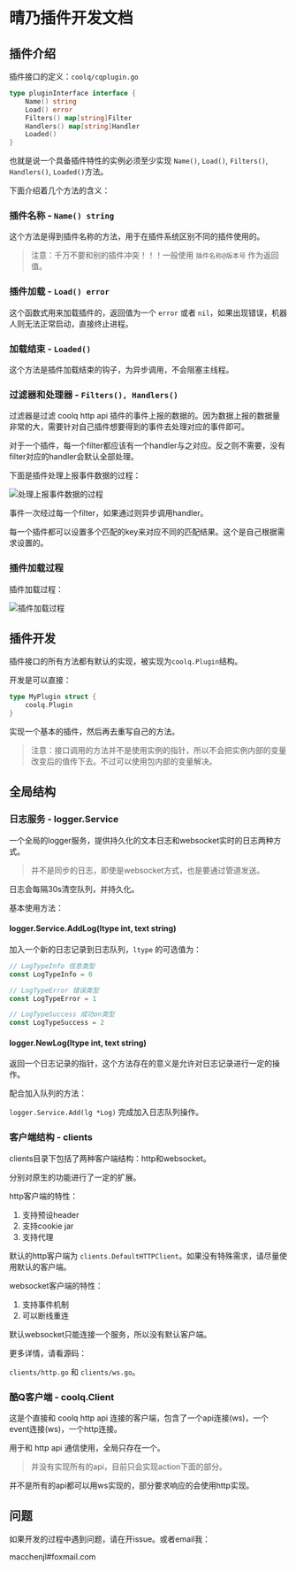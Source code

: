 # 晴乃插件开发文档

## 插件介绍

插件接口的定义：`coolq/cqplugin.go`

```go
type pluginInterface interface {
	Name() string
	Load() error
	Filters() map[string]Filter
	Handlers() map[string]Handler
	Loaded()
}
```

也就是说一个具备插件特性的实例必须至少实现 `Name()`, `Load()`, `Filters()`, `Handlers()`, `Loaded()`方法。

下面介绍着几个方法的含义：

### 插件名称 - `Name() string`

这个方法是得到插件名称的方法，用于在插件系统区别不同的插件使用的。

> 注意：千万不要和别的插件冲突！！！一般使用 `插件名称@版本号` 作为返回值。

### 插件加载 - `Load() error`

这个函数式用来加载插件的，返回值为一个 `error` 或者 `nil`，如果出现错误，机器人则无法正常启动，直接终止进程。

### 加载结束 - `Loaded()`

这个方法是插件加载结束的钩子，为异步调用，不会阻塞主线程。

### 过滤器和处理器 - `Filters(), Handlers()`

过滤器是过滤 coolq http api 插件的事件上报的数据的。因为数据上报的数据量非常的大，需要针对自己插件想要得到的事件去处理对应的事件即可。

对于一个插件，每一个filter都应该有一个handler与之对应。反之则不需要，没有filter对应的handler会默认全部处理。

下面是插件处理上报事件数据的过程：

![处理上报事件数据的过程](https://miao.su/images/2018/09/13/c1496e9cd0a0c6874fdf1.png)

事件一次经过每一个filter，如果通过则异步调用handler。

每一个插件都可以设置多个匹配的key来对应不同的匹配结果。这个是自己根据需求设置的。

### 插件加载过程

插件加载过程：

![插件加载过程](https://miao.su/images/2018/09/13/2c6ac6.png)

## 插件开发

插件接口的所有方法都有默认的实现，被实现为`coolq.Plugin`结构。

开发是可以直接：

```go
type MyPlugin struct {
    coolq.Plugin
}
```

实现一个基本的插件，然后再去重写自己的方法。

> 注意：接口调用的方法并不是使用实例的指针，所以不会把实例内部的变量改变后的值传下去。不过可以使用包内部的变量解决。

## 全局结构

### 日志服务 - logger.Service

一个全局的logger服务，提供持久化的文本日志和websocket实时的日志两种方式。

> 并不是同步的日志，即使是websocket方式，也是要通过管道发送。

日志会每隔30s清空队列，并持久化。

基本使用方法：

#### logger.Service.AddLog(ltype int, text string)

加入一个新的日志记录到日志队列，`ltype` 的可选值为：

```go
// LogTypeInfo 信息类型
const LogTypeInfo = 0

// LogTypeError 错误类型
const LogTypeError = 1

// LogTypeSuccess 成功on类型
const LogTypeSuccess = 2
```

#### logger.NewLog(ltype int, text string)

返回一个日志记录的指针，这个方法存在的意义是允许对日志记录进行一定的操作。

配合加入队列的方法：

`logger.Service.Add(lg *Log)` 完成加入日志队列操作。

### 客户端结构 - clients

clients目录下包括了两种客户端结构：http和websocket。

分别对原生的功能进行了一定的扩展。

http客户端的特性：

1. 支持预设header
2. 支持cookie jar
3. 支持代理

默认的http客户端为 `clients.DefaultHTTPClient`。如果没有特殊需求，请尽量使用默认的客户端。

websocket客户端的特性：

1. 支持事件机制
2. 可以断线重连

默认websocket只能连接一个服务，所以没有默认客户端。

更多详情，请看源码：

`clients/http.go` 和 `clients/ws.go`。

### 酷Q客户端 - coolq.Client

这是个直接和 coolq http api 连接的客户端，包含了一个api连接(ws)，一个event连接(ws)，一个http连接。

用于和 http api 通信使用，全局只存在一个。

> 并没有实现所有的api，目前只会实现action下面的部分。

并不是所有的api都可以用ws实现的，部分要求响应的会使用http实现。

## 问题

如果开发的过程中遇到问题，请在开issue。或者email我：

macchenjl#foxmail.com
